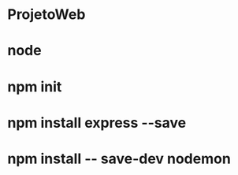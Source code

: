 # ProjetoWeb
# node
# npm init
# npm install express --save
# npm install -- save-dev nodemon
# 
#
#
#
#